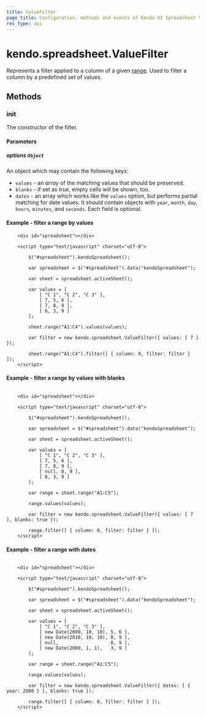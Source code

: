 ```yaml
---
title: ValueFilter
page_title: Configuration, methods and events of Kendo UI Spreadsheet ValueFilter Instance object
res_type: api
---
```


# kendo.spreadsheet.ValueFilter

Represents a filter applied to a column of a given [range](/api/javascript/spreadsheet/range). Used to filter a column by a predefined set of values.

## Methods

### init

The constructor of the filter.

#### Parameters

##### options `Object`

An object which may contain the following keys:

* `values` - an *array* of the matching values that should be preserved.
* `blanks` - if set as *true*, empty cells will be shown, too.
* `dates` - an array which works like the `values` option, but performs partial matching for date values. It should contain objects with `year`, `month`, `day`, `hours`, `minutes`, and `seconds`. Each field is optional.


#### Example - filter a range by values


```
    <div id="spreadsheet"></div>

    <script type="text/javascript" charset="utf-8">

        $("#spreadsheet").kendoSpreadsheet();

        var spreadsheet = $("#spreadsheet").data("kendoSpreadsheet");

        var sheet = spreadsheet.activeSheet();

        var values = [
            [ "C 1", "C 2", "C 3" ],
            [ 7, 5, 6 ],
            [ 7, 8, 9 ],
            [ 6, 3, 9 ]
        ];

        sheet.range("A1:C4").values(values);

        var filter = new kendo.spreadsheet.ValueFilter({ values: [ 7 ] });

        sheet.range("A1:C4").filter([ { column: 0, filter: filter } ]);
    </script>
```

#### Example - filter a range by values with blanks


```

    <div id="spreadsheet"></div>

    <script type="text/javascript" charset="utf-8">

        $("#spreadsheet").kendoSpreadsheet();

        var spreadsheet = $("#spreadsheet").data("kendoSpreadsheet");

        var sheet = spreadsheet.activeSheet();

        var values = [
            [ "C 1", "C 2", "C 3" ],
            [ 7, 5, 6 ],
            [ 7, 8, 9 ],
            [ null, 8, 9 ],
            [ 6, 3, 9 ]
        ];

        var range = sheet.range("A1:C5");

        range.values(values);

        var filter = new kendo.spreadsheet.ValueFilter({ values: [ 7 ], blanks: true });

        range.filter([ { column: 0, filter: filter } ]);
    </script>

```

#### Example - filter a range with dates

```

    <div id="spreadsheet"></div>

    <script type="text/javascript" charset="utf-8">

        $("#spreadsheet").kendoSpreadsheet();

        var spreadsheet = $("#spreadsheet").data("kendoSpreadsheet");

        var sheet = spreadsheet.activeSheet();

        var values = [
            [ "C 1", "C 2", "C 3" ],
            [ new Date(2000, 10, 10), 5, 6 ],
            [ new Date(2010, 10, 10), 8, 9 ],
            [ null,                   8, 9 ],
            [ new Date(2000, 1, 1),   3, 9 ]
        ];

        var range = sheet.range("A1:C5");

        range.values(values);

        var filter = new kendo.spreadsheet.ValueFilter({ dates: [ { year: 2000 } ], blanks: true });

        range.filter([ { column: 0, filter: filter } ]);
    </script>

```
